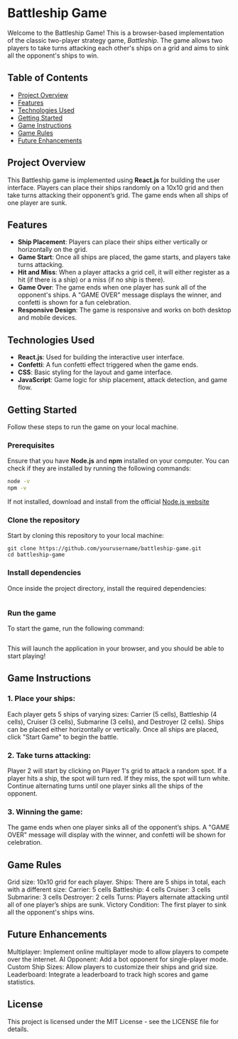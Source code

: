 # Battleship Game

Welcome to the Battleship Game! This is a browser-based implementation of the classic two-player strategy game, *Battleship*. The game allows two players to take turns attacking each other's ships on a grid and aims to sink all the opponent's ships to win.

## Table of Contents

- [Project Overview](#project-overview)
- [Features](#features)
- [Technologies Used](#technologies-used)
- [Getting Started](#getting-started)
- [Game Instructions](#game-instructions)
- [Game Rules](#game-rules)
- [Future Enhancements](#future-enhancements)

## Project Overview

This Battleship game is implemented using **React.js** for building the user interface. Players can place their ships randomly on a 10x10 grid and then take turns attacking their opponent’s grid. The game ends when all ships of one player are sunk.

## Features

- **Ship Placement**: Players can place their ships either vertically or horizontally on the grid.
- **Game Start**: Once all ships are placed, the game starts, and players take turns attacking.
- **Hit and Miss**: When a player attacks a grid cell, it will either register as a hit (if there is a ship) or a miss (if no ship is there).
- **Game Over**: The game ends when one player has sunk all of the opponent's ships. A "GAME OVER" message displays the winner, and confetti is shown for a fun celebration.
- **Responsive Design**: The game is responsive and works on both desktop and mobile devices.

## Technologies Used

- **React.js**: Used for building the interactive user interface.
- **Confetti**: A fun confetti effect triggered when the game ends.
- **CSS**: Basic styling for the layout and game interface.
- **JavaScript**: Game logic for ship placement, attack detection, and game flow.

## Getting Started

Follow these steps to run the game on your local machine.

### Prerequisites

Ensure that you have **Node.js** and **npm** installed on your computer. You can check if they are installed by running the following commands:

```bash
node -v
npm -v
```

If not installed, download and install from the official [Node.js website](https://nodejs.org/en)

### Clone the repository
Start by cloning this repository to your local machine:

```
git clone https://github.com/yourusername/battleship-game.git
cd battleship-game
```
### Install dependencies
Once inside the project directory, install the required dependencies:
```npm install
```
### Run the game
To start the game, run the following command:
```npm start
```
This will launch the application in your browser, and you should be able to start playing!

## Game Instructions
### 1. Place your ships:

Each player gets 5 ships of varying sizes: Carrier (5 cells), Battleship (4 cells), Cruiser (3 cells), Submarine (3 cells), and Destroyer (2 cells).
Ships can be placed either horizontally or vertically.
Once all ships are placed, click "Start Game" to begin the battle.
### 2. Take turns attacking:

Player 2 will start by clicking on Player 1's grid to attack a random spot.
If a player hits a ship, the spot will turn red. If they miss, the spot will turn white.
Continue alternating turns until one player sinks all the ships of the opponent.
### 3. Winning the game:

The game ends when one player sinks all of the opponent’s ships. A "GAME OVER" message will display with the winner, and confetti will be shown for celebration.
## Game Rules
Grid size: 10x10 grid for each player.
Ships: There are 5 ships in total, each with a different size:
Carrier: 5 cells
Battleship: 4 cells
Cruiser: 3 cells
Submarine: 3 cells
Destroyer: 2 cells
Turns: Players alternate attacking until all of one player’s ships are sunk.
Victory Condition: The first player to sink all the opponent's ships wins.
## Future Enhancements
Multiplayer: Implement online multiplayer mode to allow players to compete over the internet.
AI Opponent: Add a bot opponent for single-player mode.
Custom Ship Sizes: Allow players to customize their ships and grid size.
Leaderboard: Integrate a leaderboard to track high scores and game statistics.
## License
This project is licensed under the MIT License - see the LICENSE file for details.



